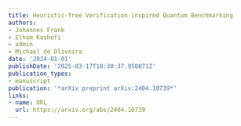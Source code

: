 ```yaml
---
title: Heuristic-free Verification-inspired Quantum Benchmarking
authors:
- Johannes Frank
- Elham Kashefi
- admin
- Michael de Oliveira
date: '2024-01-01'
publishDate: '2025-03-17T18:30:37.958071Z'
publication_types:
- manuscript
publication: '*arXiv preprint arXiv:2404.10739*'
links:
- name: URL
  url: https://arxiv.org/abs/2404.10739
---
```

